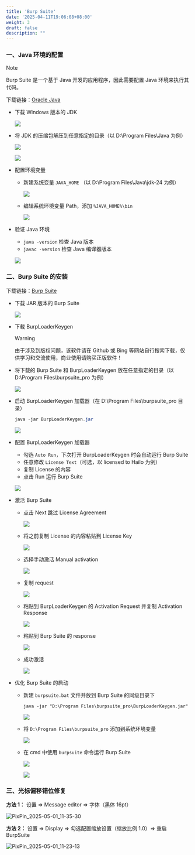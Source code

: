 ```yaml
---
title: 'Burp Suite'
date: '2025-04-11T19:06:08+08:00'
weight: 3
draft: false
description: ""
---
```


### 一、Java 环境的配置

> [!NOTE]
> Burp Suite 是一个基于 Java 开发的应用程序，因此需要配置 Java 环境来执行其代码。

下载链接：[Oracle Java](https://www.oracle.com/cn/java/technologies/downloads/)

- 下载 Windows 版本的 JDK
    
  ![](https://Puppy1599.github.io/picx-images-hosting/Typora/networkSecurity/image.9nzz4z8iki.webp)

- 将 JDK 的压缩包解压到任意指定的目录（以 D:\Program Files\Java 为例）

  ![](https://Puppy1599.github.io/picx-images-hosting/Typora/networkSecurity/QQ_1744372720740.4joafpmxa8.webp)

  ![](https://Puppy1599.github.io/picx-images-hosting/Typora/networkSecurity/QQ_1744372788610.3gol4tseha.webp)

- 配置环境变量

  - 新建系统变量 `JAVA_HOME` （以 D:\Program Files\Java\jdk-24 为例） 

    ![](https://Puppy1599.github.io/picx-images-hosting/Typora/networkSecurity/QQ_1744373044169.77dqq2mugh.webp)

  - 编辑系统环境变量 Path，添加 `%JAVA_HOME%\bin`

    ![](https://Puppy1599.github.io/picx-images-hosting/Typora/networkSecurity/QQ_1744373101150.45vagilgq.webp)

- 验证 Java 环境
  - `java -version` 检查 Java 版本
  - `javac -version` 检查 Java 编译器版本

  ![](https://Puppy1599.github.io/picx-images-hosting/Typora/networkSecurity/QQ_1744376999793.6m433u99tk.webp)

### 二、Burp Suite 的安装

下载链接：[Burp Suite](https://portswigger.net/burp/releases)

- 下载 JAR 版本的 Burp Suite

  ![](https://Puppy1599.github.io/picx-images-hosting/Typora/networkSecurity/QQ_1744378175830.51ec4dx3mn.webp)

- 下载 BurpLoaderKeygen

  > [!WARNING]
  > 由于涉及到版权问题，该软件请在 Github 或 Bing 等网站自行搜索下载，仅供学习和交流使用，商业使用请购买正版软件！

- 将下载的 Burp Suite 和 BurpLoaderKeygen 放在任意指定的目录（以 D:\Program Files\burpsuite_pro 为例）

  ![](https://Puppy1599.github.io/picx-images-hosting/Typora/networkSecurity/QQ_1744384976457.39ld9n27sq.webp)

- 启动 BurpLoaderKeygen 加载器（在 D:\Program Files\burpsuite_pro 目录）

  ```powershell
  java -jar BurpLoaderKeygen.jar
  ```

  ![](https://Puppy1599.github.io/picx-images-hosting/Typora/networkSecurity/QQ_1744472686180.5mnzs91e6k.webp)

- 配置 BurpLoaderKeygen 加载器
  - 勾选 `Auto Run`，下次打开 BurpLoaderKeygen 时会自动运行 Burp Suite
  - 任意修改 `License Text`（可选，以 licensed to Hailo 为例）
  - 复制 License 的内容
  - 点击 Run 运行 Burp Suite

  ![](https://Puppy1599.github.io/picx-images-hosting/Typora/networkSecurity/QQ_1744385165274.5xatjzv94r.webp)

- 激活 Burp Suite

  - 点击 Next 跳过 License Agreement

    ![](https://Puppy1599.github.io/picx-images-hosting/Typora/networkSecurity/QQ_1744382589175.b9365fhad.webp)

  - 将之前复制 License 的内容粘贴到 License Key

    ![](https://Puppy1599.github.io/picx-images-hosting/Typora/networkSecurity/QQ_1744385245782.5j4dt4my9p.webp)

  - 选择手动激活 Manual activation

    ![](https://Puppy1599.github.io/picx-images-hosting/Typora/networkSecurity/QQ_1744385266254.3k872shfy6.webp)

  - 复制 request

    ![](https://Puppy1599.github.io/picx-images-hosting/Typora/networkSecurity/QQ_1744385287177.8z6pl7wlbz.webp)

  - 粘贴到 BurpLoaderKeygen 的 Activation Request 并复制 Activation Response

    ![](https://Puppy1599.github.io/picx-images-hosting/Typora/networkSecurity/QQ_1744385313072.9gwr9sxyww.webp)

  - 粘贴到 Burp Suite 的 response

    ![](https://Puppy1599.github.io/picx-images-hosting/Typora/networkSecurity/QQ_1744389817132.102cq6qp1a.webp)

  - 成功激活

    ![](https://Puppy1599.github.io/picx-images-hosting/Typora/networkSecurity/QQ_1744385332124.8adg1792bl.webp)

- 优化 Burp Suite 的启动 

  - 新建 `burpsuite.bat` 文件并放到 Burp Suite 的同级目录下

    ```shell
    java -jar "D:\Program Files\burpsuite_pro\BurpLoaderKeygen.jar"
    ```
    
    ![](https://Puppy1599.github.io/picx-images-hosting/Typora/networkSecurity/QQ_1744386453453.2yyjghmzna.webp)

  - 将 `D:\Program Files\burpsuite_pro` 添加到系统环境变量

    ![](https://Puppy1599.github.io/picx-images-hosting/Typora/networkSecurity/QQ_1744386152557.1vyu5lr5rp.webp)

  - 在 cmd 中使用 `burpsuite` 命令运行 Burp Suite

    ![](https://Puppy1599.github.io/picx-images-hosting/Typora/networkSecurity/QQ_1744386519216.60ufhpobuf.webp)

    ![](https://Puppy1599.github.io/picx-images-hosting/Typora/networkSecurity/QQ_1744385371172.73u4slk5pw.webp)

### 三、光标偏移错位修复

**方法 1：** 设置 => Message editor => 字体（黑体 16pt）

![PixPin_2025-05-01_11-35-30](https://Puppy1599.github.io/picx-images-hosting/Typora/networkSecurity/PixPin_2025-05-01_11-35-30.pfjou0meq.webp)

**方法 2：** 设置 => Display => 勾选配置缩放设置（缩放比例 1.0）=> 重启 BurpSuite

![PixPin_2025-05-01_11-23-13](https://Puppy1599.github.io/picx-images-hosting/Typora/networkSecurity/PixPin_2025-05-01_11-23-13.sz5mjc5d5.webp)
